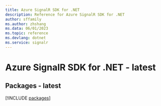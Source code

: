 ```yaml
---
title: Azure SignalR SDK for .NET
description: Reference for Azure SignalR SDK for .NET
author: sffamily
ms.author: zhshang
ms.data: 06/01/2023
ms.topic: reference
ms.devlang: dotnet
ms.service: signalr
---
```

# Azure SignalR SDK for .NET - latest
## Packages - latest
[!INCLUDE [packages](signalr-index.md)]